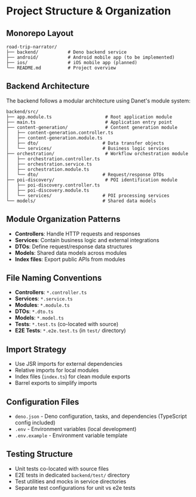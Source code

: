 # Project Structure & Organization

## Monorepo Layout

```
road-trip-narrator/
├── backend/           # Deno backend service
├── android/           # Android mobile app (to be implemented)
├── ios/               # iOS mobile app (planned)
└── README.md          # Project overview
```

## Backend Architecture

The backend follows a modular architecture using Danet's module system:

```
backend/src/
├── app.module.ts                    # Root application module
├── main.ts                          # Application entry point
├── content-generation/              # Content generation module
│   ├── content-generation.controller.ts
│   ├── content-generation.module.ts
│   ├── dto/                        # Data transfer objects
│   └── services/                   # Business logic services
├── orchestration/                   # Workflow orchestration module
│   ├── orchestration.controller.ts
│   ├── orchestration.service.ts
│   ├── orchestration.module.ts
│   └── dto/                        # Request/response DTOs
├── poi-discovery/                   # POI identification module
│   ├── poi-discovery.controller.ts
│   ├── poi-discovery.module.ts
│   └── services/                   # POI processing services
└── models/                         # Shared data models
```

## Module Organization Patterns

- **Controllers**: Handle HTTP requests and responses
- **Services**: Contain business logic and external integrations
- **DTOs**: Define request/response data structures
- **Models**: Shared data models across modules
- **Index files**: Export public APIs from modules

## File Naming Conventions

- **Controllers**: `*.controller.ts`
- **Services**: `*.service.ts`
- **Modules**: `*.module.ts`
- **DTOs**: `*.dto.ts`
- **Models**: `*.model.ts`
- **Tests**: `*.test.ts` (co-located with source)
- **E2E Tests**: `*.e2e.test.ts` (in `test/` directory)

## Import Strategy

- Use JSR imports for external dependencies
- Relative imports for local modules
- Index files (`index.ts`) for clean module exports
- Barrel exports to simplify imports

## Configuration Files

- `deno.json` - Deno configuration, tasks, and dependencies (TypeScript config included)
- `.env` - Environment variables (local development)
- `.env.example` - Environment variable template

## Testing Structure

- Unit tests co-located with source files
- E2E tests in dedicated `backend/test/` directory
- Test utilities and mocks in service directories
- Separate test configurations for unit vs e2e tests
